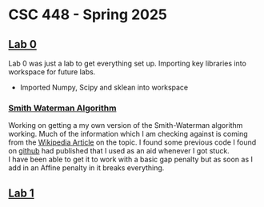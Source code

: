 # CSC 448 - Spring 2025 #
## [Lab 0](https://github.com/Pilon2020/CSC448/tree/main/Lab0)
Lab 0 was just a lab to get everything set up. Importing key libraries into workspace for future labs.  
- Imported Numpy, Scipy and sklean into workspace

### [Smith Waterman Algorithm](https://github.com/Pilon2020/CSC448/tree/main/SmithWaterman.py)
Working on getting a my own version of the Smith-Waterman algorithm working. Much of the information which I am checking against is coming from the [Wikipedia Article](https://en.wikipedia.org/wiki/Smith%E2%80%93Waterman_algorithm) on the topic. I found some previous code I found on [github](https://github.com/slavianap/Smith-Waterman-Algorithm/blob/master/Script.py) had published that I used as an aid whenever I got stuck.  
I have been able to get it to work with a basic gap penalty but as soon as I add in an Affine penalty in it breaks everything.

## [Lab 1](https://github.com/Pilon2020/CSC448/tree/main/Lab1)

